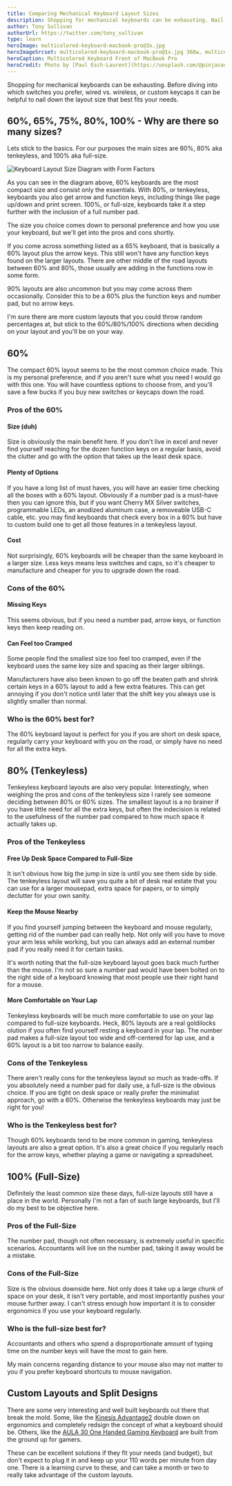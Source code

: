 ```yaml
---
title: Comparing Mechanical Keyboard Layout Sizes
description: Shopping for mechanical keyboards can be exhausting. Nail down the keyboard layout size that best fits your needs to narrow down the search early.
author: Tony Sullivan
authorUrl: https://twitter.com/tony_sullivan
type: learn
heroImage: multicolored-keyboard-macbook-pro@3x.jpg
heroImageSrcset: multicolored-keyboard-macbook-pro@1x.jpg 368w, multicolored-keyboard-macbook-pro@2x.jpg 736w, multicolored-keyboard-macbook-pro@3x.jpg 1104w
heroCaption: Multicolored Keyboard Front of MacBook Pro
heroCredit: Photo by [Paul Esch-Laurent](https://unsplash.com/@pinjasaur)
---
```


Shopping for mechanical keyboards can be exhausting. Before diving into which switches you prefer, wired vs. wireless, or custom keycaps it can be helpful to nail down the layout size that best fits your needs.

## 60%, 65%, 75%, 80%, 100% - Why are there so many sizes?

Lets stick to the basics. For our purposes the main sizes are 60%, 80% aka tenkeyless, and 100% aka full-size.

![Keyboard Layout Size Diagram with Form Factors](https://upload.wikimedia.org/wikipedia/commons/3/37/ANSI_Keyboard_Layout_Diagram_with_Form_Factor.svg 'Keyboard Layout Size Diagram with Form Factors')

As you can see in the diagram above, 60% keyboards are the most compact size and consist only the essentials. With 80%, or tenkeyless, keyboards you also get arrow and function keys, including things like page up/down and print screen. 100%, or full-size, keyboards take it a step further with the inclusion of a full number pad.

The size you choice comes down to personal preference and how you use your keyboard, but we'll get into the pros and cons shortly.

If you come across something listed as a 65% keyboard, that is basically a 60% layout plus the arrow keys. This still won't have any function keys found on the larger layouts. There are other middle of the road layouts between 60% and 80%, those usually are adding in the functions row in some form.

90% layouts are also uncommon but you may come across them occasionally. Consider this to be a 60% plus the function keys and number pad, but no arrow keys.

I'm sure there are more custom layouts that you could throw random percentages at, but stick to the 60%/80%/100% directions when deciding on your layout and you'll be on your way.

## 60%

The compact 60% layout seems to be the most common choice made. This is my personal preference, and if you aren't sure what you need I would go with this one. You will have countless options to choose from, and you'll save a few bucks if you buy new switches or keycaps down the road.

### Pros of the 60%

#### Size (duh)

Size is obviously the main benefit here. If you don't live in excel and never find yourself reaching for the dozen function keys on a regular basis, avoid the clutter and go with the option that takes up the least desk space.

#### Plenty of Options

If you have a long list of must haves, you will have an easier time checking all the boxes with a 60% layout. Obviously if a number pad is a must-have then you can ignore this, but if you want Cherry MX Silver switches, programmable LEDs, an anodized aluminum case, a removeable USB-C cable, etc. you may find keyboards that check every box in a 60% but have to custom build one to get all those features in a tenkeyless layout.

#### Cost

Not surprisingly, 60% keyboards will be cheaper than the same keyboard in a larger size. Less keys means less switches and caps, so it's cheaper to manufacture and cheaper for you to upgrade down the road.

### Cons of the 60%

#### Missing Keys

This seems obvious, but if you need a number pad, arrow keys, or function keys then keep reading on.

#### Can Feel too Cramped

Some people find the smallest size too feel too cramped, even if the keyboard uses the same key size and spacing as their larger siblings.

Manufacturers have also been known to go off the beaten path and shrink certain keys in a 60% layout to add a few extra features. This can get annoying if you don't notice until later that the shift key you always use is slightly smaller than normal.

### Who is the 60% best for?

The 60% keyboard layout is perfect for you if you are short on desk space, regularly carry your keyboard with you on the road, or simply have no need for all the extra keys.

## 80% (Tenkeyless)

Tenkeyless keyboard layouts are also very popular. Interestingly, when weighing the pros and cons of the tenkeyless size I rarely see someone deciding between 80% or 60% sizes. The smallest layout is a no brainer if you have little need for all the extra keys, but often the indecision is related to the usefulness of the number pad compared to how much space it actually takes up.

### Pros of the Tenkeyless

#### Free Up Desk Space Compared to Full-Size

It isn't obvious how big the jump in size is until you see them side by side. The tenkeyless layout will save you quite a bit of desk real estate that you can use for a larger mousepad, extra space for papers, or to simply declutter for your own sanity.

#### Keep the Mouse Nearby

If you find yourself jumping between the keyboard and mouse regularly, getting rid of the number pad can really help. Not only will you have to move your arm less while working, but you can always add an external number pad if you really need it for certain tasks.

It's worth noting that the full-size keyboard layout goes back much further than the mouse. I'm not so sure a number pad would have been bolted on to the right side of a keyboard knowing that most people use their right hand for a mouse.

#### More Comfortable on Your Lap

Tenkeyless keyboards will be much more comfortable to use on your lap compared to full-size keyboards. Heck, 80% layouts are a real goldilocks olution if you often find yourself resting a keyboard in your lap. The number pad makes a full-size layout too wide and off-centered for lap use, and a 60% layout is a bit too narrow to balance easily.

### Cons of the Tenkeyless

There aren't really cons for the tenkeyless layout so much as trade-offs. If you absolutely need a number pad for daily use, a full-size is the obvious choice. If you are tight on desk space or really prefer the minimalist approach, go with a 60%. Otherwise the tenkeyless keyboards may just be right for you!

### Who is the Tenkeyless best for?

Though 60% keyboards tend to be more common in gaming, tenkeyless layouts are also a great option. It's also a great choice if you regularly reach for the arrow keys, whether playing a game or navigating a spreadsheet.

## 100% (Full-Size)

Definitely the least common size these days, full-size layouts still have a place in the world. Personally I'm not a fan of such large keyboards, but I'll do my best to be objective here.

### Pros of the Full-Size

The number pad, though not often necessary, is extremely useful in specific scenarios. Accountants will live on the number pad, taking it away would be a mistake.

### Cons of the Full-Size

Size is the obvious downside here. Not only does it take up a large chunk of space on your desk, it isn't very portable, and most importantly pushes your mouse further away. I can't stress enough how important it is to consider ergonomics if you use your keyboard regularly.

### Who is the full-size best for?

Accountants and others who spend a disproportionate amount of typing time on the number keys will have the most to gain here.

My main concerns regarding distance to your mouse also may not matter to you if you prefer keyboard shortcuts to mouse navigation.

## Custom Layouts and Split Designs

There are some very interesting and well built keyboards out there that break the mold. Some, like the [Kinesis Advantage2](https://www.amazon.com/Kinesis-Advantage2-Ergonomic-Keyboard-KB600/dp/B01KR1C5PY) double down on ergonomics and completely redsign the concept of what a keyboard should be. Others, like the [AULA 30 One Handed Gaming Keyboard](https://www.amazon.com/AULA-Progammable-Handed-Merchanical-Keyboard/dp/B0728P6DR5) are built from the ground up for gamers.

These can be excellent solutions if they fit your needs (and budget), but don't expect to plug it in and keep up your 110 words per minute from day one. There is a learning curve to these, and can take a month or two to really take advantage of the custom layouts.
